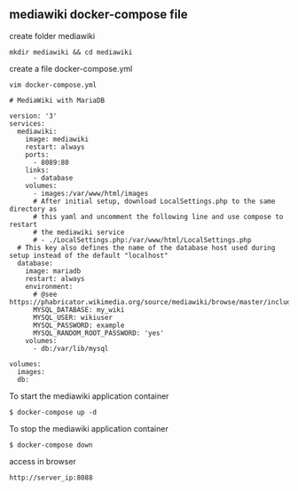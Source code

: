 ## mediawiki docker-compose file

create folder mediawiki
```
mkdir mediawiki && cd mediawiki
```
create a file docker-compose.yml
```
vim docker-compose.yml
```
```
# MediaWiki with MariaDB

version: '3'
services:
  mediawiki:
    image: mediawiki
    restart: always
    ports:
      - 8089:80
    links:
      - database
    volumes:
      - images:/var/www/html/images
      # After initial setup, download LocalSettings.php to the same directory as
      # this yaml and uncomment the following line and use compose to restart
      # the mediawiki service
      # - ./LocalSettings.php:/var/www/html/LocalSettings.php
  # This key also defines the name of the database host used during setup instead of the default "localhost"
  database:
    image: mariadb
    restart: always
    environment:
      # @see https://phabricator.wikimedia.org/source/mediawiki/browse/master/includes/DefaultSettings.php
      MYSQL_DATABASE: my_wiki
      MYSQL_USER: wikiuser
      MYSQL_PASSWORD: example
      MYSQL_RANDOM_ROOT_PASSWORD: 'yes'
    volumes:
      - db:/var/lib/mysql

volumes:
  images:
  db:
```

To start the mediawiki application container
```
$ docker-compose up -d
```
To stop the mediawiki application container
```
$ docker-compose down
```
access in browser
```
http://server_ip:8088
```

